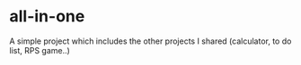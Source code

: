 # all-in-one
A simple project which includes the other projects I shared (calculator, to do list, RPS game..)
